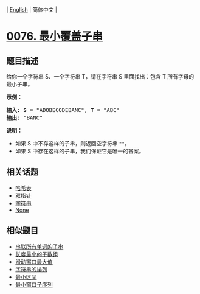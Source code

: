 
| [English](README_EN.md) | 简体中文 |
# [0076. 最小覆盖子串](https://leetcode-cn.com/problems/minimum-window-substring/)
## 题目描述
<p>给你一个字符串 S、一个字符串 T，请在字符串 S 里面找出：包含 T 所有字母的最小子串。</p>

<p><strong>示例：</strong></p>

<pre><strong>输入: S</strong> = &quot;ADOBECODEBANC&quot;, <strong>T</strong> = &quot;ABC&quot;
<strong>输出:</strong> &quot;BANC&quot;</pre>

<p><strong>说明：</strong></p>

<ul>
	<li>如果 S 中不存这样的子串，则返回空字符串 <code>&quot;&quot;</code>。</li>
	<li>如果 S 中存在这样的子串，我们保证它是唯一的答案。</li>
</ul>

## 相关话题
- [哈希表](https://leetcode-cn.com/tag/hash-table)
- [双指针](https://leetcode-cn.com/tag/two-pointers)
- [字符串](https://leetcode-cn.com/tag/string)
- [None](https://leetcode-cn.com/tag/sliding-window)
## 相似题目
- [串联所有单词的子串](../substring-with-concatenation-of-all-words/README.md)
- [长度最小的子数组](../minimum-size-subarray-sum/README.md)
- [滑动窗口最大值](../sliding-window-maximum/README.md)
- [字符串的排列](../permutation-in-string/README.md)
- [最小区间](../smallest-range/README.md)
- [最小窗口子序列](../minimum-window-subsequence/README.md)
